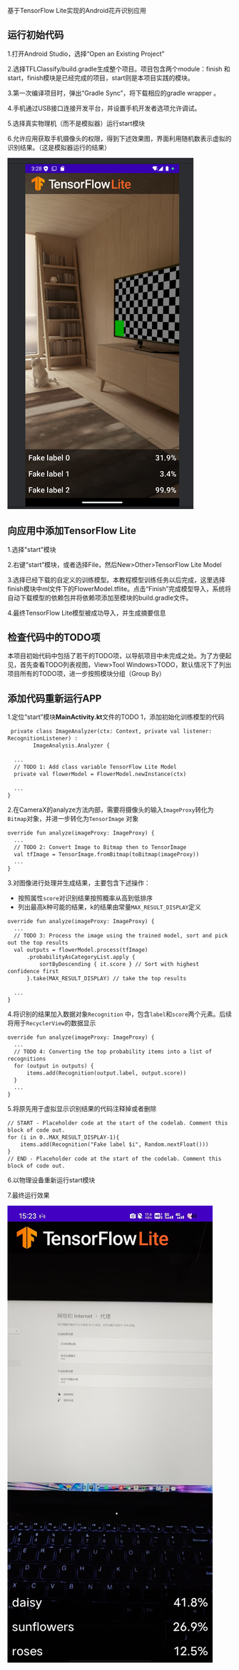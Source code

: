 基于TensorFlow Lite实现的Android花卉识别应用

## 运行初始代码

1.打开Android Studio，选择“Open an Existing Project”

2.选择TFLClassify/build.gradle生成整个项目。项目包含两个module：finish 和 start，finish模块是已经完成的项目，start则是本项目实践的模块。

3.第一次编译项目时，弹出“Gradle Sync”，将下载相应的gradle wrapper 。

4.手机通过USB接口连接开发平台，并设置手机开发者选项允许调试。

5.选择真实物理机（而不是模拟器）运行start模块

6.允许应用获取手机摄像头的权限，得到下述效果图，界面利用随机数表示虚拟的识别结果。（这是模拟器运行的结果）

![](output1.png)

## 向应用中添加TensorFlow Lite

1.选择"start"模块

2.右键“start”模块，或者选择File，然后New>Other>TensorFlow Lite Model

3.选择已经下载的自定义的训练模型。本教程模型训练任务以后完成，这里选择finish模块中ml文件下的FlowerModel.tflite。点击“Finish”完成模型导入，系统将自动下载模型的依赖包并将依赖项添加至模块的build.gradle文件。

4.最终TensorFlow Lite模型被成功导入，并生成摘要信息

## 检查代码中的TODO项

本项目初始代码中包括了若干的TODO项，以导航项目中未完成之处。为了方便起见，首先查看TODO列表视图，View>Tool Windows>TODO，默认情况下了列出项目所有的TODO项，进一步按照模块分组（Group By）

## 添加代码重新运行APP

1.定位“start”模块**MainActivity.kt**文件的TODO 1，添加初始化训练模型的代码

```
 private class ImageAnalyzer(ctx: Context, private val listener: RecognitionListener) :
        ImageAnalysis.Analyzer {

  ...
  // TODO 1: Add class variable TensorFlow Lite Model
  private val flowerModel = FlowerModel.newInstance(ctx)

  ...
}

```

2.在CameraX的analyze方法内部，需要将摄像头的输入`ImageProxy`转化为`Bitmap`对象，并进一步转化为`TensorImage` 对象

```
override fun analyze(imageProxy: ImageProxy) {
  ...
  // TODO 2: Convert Image to Bitmap then to TensorImage
  val tfImage = TensorImage.fromBitmap(toBitmap(imageProxy))
  ...
}

```

3.对图像进行处理并生成结果，主要包含下述操作：

- 按照属性`score`对识别结果按照概率从高到低排序
- 列出最高k种可能的结果，k的结果由常量`MAX_RESULT_DISPLAY`定义

```
override fun analyze(imageProxy: ImageProxy) {
  ...
  // TODO 3: Process the image using the trained model, sort and pick out the top results
  val outputs = flowerModel.process(tfImage)
      .probabilityAsCategoryList.apply {
          sortByDescending { it.score } // Sort with highest confidence first
      }.take(MAX_RESULT_DISPLAY) // take the top results

  ...
}

```

4.将识别的结果加入数据对象`Recognition` 中，包含`label`和`score`两个元素。后续将用于`RecyclerView`的数据显示

```
override fun analyze(imageProxy: ImageProxy) {
  ...
  // TODO 4: Converting the top probability items into a list of recognitions
  for (output in outputs) {
      items.add(Recognition(output.label, output.score))
  }
  ...
}

```

5.将原先用于虚拟显示识别结果的代码注释掉或者删除

```
// START - Placeholder code at the start of the codelab. Comment this block of code out.
for (i in 0..MAX_RESULT_DISPLAY-1){
    items.add(Recognition("Fake label $i", Random.nextFloat()))
}
// END - Placeholder code at the start of the codelab. Comment this block of code out.

```

6.以物理设备重新运行start模块

7.最终运行效果

![](output2.jpg)
